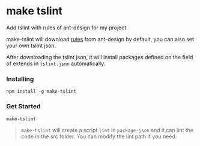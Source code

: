 # make tslint

Add tslint with rules of ant-design for my project.  

make-tslint will download [rules](https://raw.githubusercontent.com/ant-design/antd-tools/master/lib/tslint.json) from ant-design by default, you can also set your own tslint json.  

After downloading the tslint json, it will install packages defined on the field of extends in `tslint.json` automatically.

### Installing

`npm install -g make-tslint`

### Get Started

`make-tslint`

> `make-tslint` will create a script `lint` in `package-json` and it can lint the code in the src folder. You can modify the lint path if you need.
